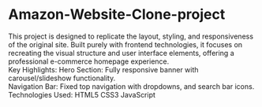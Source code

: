 # Amazon-Website-Clone-project
This project is designed to replicate the layout, styling, and responsiveness of the original site. Built purely with frontend technologies, it focuses on recreating the visual structure and user interface elements, offering a professional e-commerce homepage experience.
<br>
Key Highlights:
Hero Section: Fully responsive banner with carousel/slideshow functionality.
<br>
Navigation Bar: Fixed top navigation with dropdowns, and search bar icons.
<br>
Technologies Used:
HTML5 
CSS3
JavaScript 

